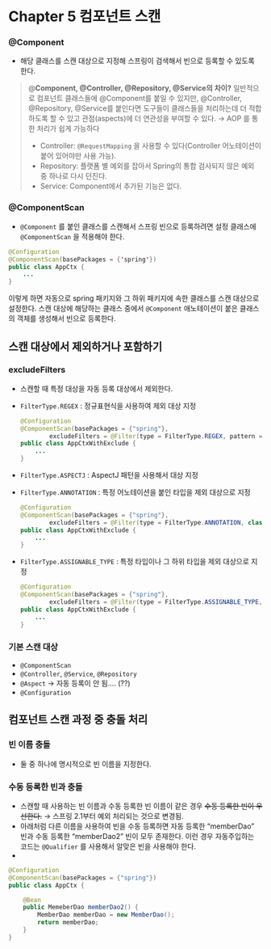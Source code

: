# Chapter 5 컴포넌트 스캔

### @Component

- 해당 클래스를 스캔 대상으로 지정해 스프링이 검색해서 빈으로 등록할 수 있도록 한다.

> @**Component, @Controller, @Repository, @Service의 차이?**
> 일반적으로 컴포넌트 클래스들에 @Component를 붙일 수 있지만, @Controller, @Repository, @Service를 붙인다면 도구들이 클래스들을 처리하는데 더 적합하도록 할 수 있고 관점(aspects)에 더 연관성을 부여할 수 있다. → AOP 를 통한 처리가 쉽게 가능하다
>
> - Controller: `@RequestMapping` 을 사용할 수 있다(Controller 어노테이션이 붙어 있어야만 사용 가능).
> - Repository: 플랫폼 별 예외를 잡아서 Spring의 통합 검사되지 않은 예외 중 하나로 다시 던진다.
> - Service: Component에서 추가된 기능은 없다.
>

### @ComponentScan

- `@Component` 를 붙인 클래스를 스캔해서 스프링 빈으로 등록하려면 설정 클래스에 `@ComponentScan` 을 적용해야 한다.

```java
@Configuration
@ComponentScan(basePackages = {'spring'})
public class AppCtx {
    ...
}
```

이렇게 하면 자동으로 spring 패키지와 그 하위 패키지에 속한 클래스를 스캔 대상으로 설정한다. 스캔 대상에 해당하는 클래스 중에서 `@Component` 애노테이션이 붙은 클래스의 객체를 생성해서 빈으로 등록한다.

## 스캔 대상에서 제외하거나 포함하기

### excludeFilters

- 스캔할 때 특정 대상을 자동 등록 대상에서 제외한다.
- `FilterType.REGEX` : 정규표현식을 사용하여 제외 대상 지정

    ```java
    @Configuration
    @ComponentScan(basePackages = {"spring"},
    		excludeFilters = @Filter(type = FilterType.REGEX, pattern = "spring\\..*Dao"))
    public class AppCtxWithExclude {
        ...
    }
    ```

- `FilterType.ASPECTJ` : AspectJ 패턴을 사용해서 대상 지정
- `FilterType.ANNOTATION` : 특정 어노테이션을 붙인 타입을 제외 대상으로 지정

    ```java
    @Configuration
    @ComponentScan(basePackages = {"spring"},
    		excludeFilters = @Filter(type = FilterType.ANNOTATION, class = {NoProduct.class, ManualBean.class}))
    public class AppCtxWithExclude {
        ...
    }
    ```

- `FilterType.ASSIGNABLE_TYPE` : 특정 타입이나 그 하위 타입을 제외 대상으로 지정

    ```java
    @Configuration
    @ComponentScan(basePackages = {"spring"},
    		excludeFilters = @Filter(type = FilterType.ASSIGNABLE_TYPE, class = MemberDao.class))
    public class AppCtxWithExclude {
        ...
    }
    ```


### 기본 스캔 대상

- `@ComponentScan`
- `@Controller`, `@Service`, `@Repository`
- `@Aspect` -> 자동 등록이 안 됨.... (??)
- `@Configuration`

## 컴포넌트 스캔 과정 중 충돌 처리

### 빈 이름 충돌

- 둘 중 하나에 명시적으로 빈 이름을 지정한다.

### 수동 등록한 빈과 충돌

- 스캔할 때 사용하는 빈 이름과 수동 등록한 빈 이름이 같은 경우 ~~수동 등록한 빈이 우선한다.~~ → 스프링 2.1부터 예외 처리되는 것으로 변경됨.
- 아래처럼 다른 이름을 사용하여 빈을 수동 등록하면 자동 등록한 “memberDao” 빈과 수동 등록한 “memberDao2” 빈이 모두 존재한다. 이런 경우 자동주입하는 코드는 `@Qualifier` 를 사용해서 알맞은 빈을 사용해야 한다.
- 

```java
@Configuration
@ComponentScan(basePackages = {"spring"})
public class AppCtx {

    @Bean
    public MemeberDao memberDao2() {
        MemberDao memberDao = new MemberDao();
        return memberDao;
    }
}
```
